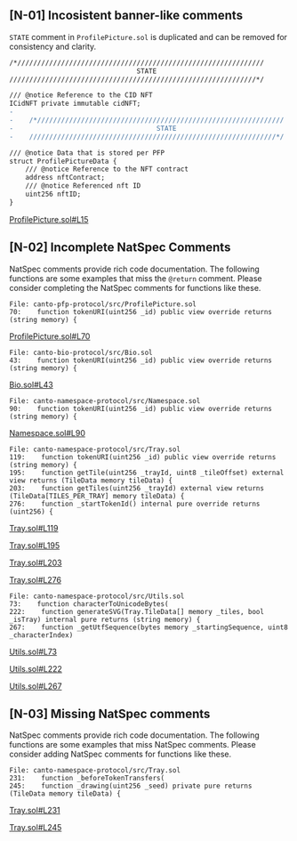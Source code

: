 ## [N-01] Incosistent banner-like comments
`STATE` comment in `ProfilePicture.sol` is duplicated and can be removed for consistency and clarity.

```diff
/*//////////////////////////////////////////////////////////////
                                STATE
//////////////////////////////////////////////////////////////*/

/// @notice Reference to the CID NFT
ICidNFT private immutable cidNFT;
-
-    /*//////////////////////////////////////////////////////////////
-                                    STATE
-    //////////////////////////////////////////////////////////////*/

/// @notice Data that is stored per PFP
struct ProfilePictureData {
    /// @notice Reference to the NFT contract
    address nftContract;
    /// @notice Referenced nft ID
    uint256 nftID;
}
```

[ProfilePicture.sol#L15](https://github.com/code-423n4/2023-03-canto-identity/blob/main/canto-pfp-protocol/src/ProfilePicture.sol#L15)
## [N-02] Incomplete NatSpec Comments
NatSpec comments provide rich code documentation. The following functions are some examples that miss the `@return` comment. Please consider completing the NatSpec comments for functions like these.

```solidity
File: canto-pfp-protocol/src/ProfilePicture.sol
70:    function tokenURI(uint256 _id) public view override returns (string memory) {
```
[ProfilePicture.sol#L70](https://github.com/code-423n4/2023-03-canto-identity/blob/main/canto-pfp-protocol/src/ProfilePicture.sol#L70)

```solidity
File: canto-bio-protocol/src/Bio.sol
43:    function tokenURI(uint256 _id) public view override returns (string memory) {
```
[Bio.sol#L43](https://github.com/code-423n4/2023-03-canto-identity/blob/main/canto-bio-protocol/src/Bio.sol#L43)

```solidity
File: canto-namespace-protocol/src/Namespace.sol
90:    function tokenURI(uint256 _id) public view override returns (string memory) {
```
[Namespace.sol#L90](https://github.com/code-423n4/2023-03-canto-identity/blob/main/canto-namespace-protocol/src/Namespace.sol#L90)

```solidity
File: canto-namespace-protocol/src/Tray.sol
119:    function tokenURI(uint256 _id) public view override returns (string memory) {
195:    function getTile(uint256 _trayId, uint8 _tileOffset) external view returns (TileData memory tileData) {
203:    function getTiles(uint256 _trayId) external view returns (TileData[TILES_PER_TRAY] memory tileData) {
276:    function _startTokenId() internal pure override returns (uint256) {
```
[Tray.sol#L119](https://github.com/code-423n4/2023-03-canto-identity/blob/main/canto-namespace-protocol/src/Tray.sol#L119)

[Tray.sol#L195](https://github.com/code-423n4/2023-03-canto-identity/blob/main/canto-namespace-protocol/src/Tray.sol#L195)

[Tray.sol#L203](https://github.com/code-423n4/2023-03-canto-identity/blob/main/canto-namespace-protocol/src/Tray.sol#L203)

[Tray.sol#L276](https://github.com/code-423n4/2023-03-canto-identity/blob/main/canto-namespace-protocol/src/Tray.sol#L276)

```solidity
File: canto-namespace-protocol/src/Utils.sol
73:    function characterToUnicodeBytes(
222:    function generateSVG(Tray.TileData[] memory _tiles, bool _isTray) internal pure returns (string memory) {
267:    function _getUtfSequence(bytes memory _startingSequence, uint8 _characterIndex)
```
[Utils.sol#L73](https://github.com/code-423n4/2023-03-canto-identity/blob/main/canto-namespace-protocol/src/Utils.sol#L73)

[Utils.sol#L222](https://github.com/code-423n4/2023-03-canto-identity/blob/main/canto-namespace-protocol/src/Utils.sol#L222)

[Utils.sol#L267](https://github.com/code-423n4/2023-03-canto-identity/blob/main/canto-namespace-protocol/src/Utils.sol#L267)
## [N-03] Missing NatSpec comments
NatSpec comments provide rich code documentation. The following functions are some examples that miss NatSpec comments. Please consider adding NatSpec comments for functions like these.

```solidity
File: canto-namespace-protocol/src/Tray.sol
231:    function _beforeTokenTransfers(
245:    function _drawing(uint256 _seed) private pure returns (TileData memory tileData) {
```
[Tray.sol#L231](https://github.com/code-423n4/2023-03-canto-identity/blob/main/canto-namespace-protocol/src/Tray.sol#L231)

[Tray.sol#L245](https://github.com/code-423n4/2023-03-canto-identity/blob/main/canto-namespace-protocol/src/Tray.sol#L245)